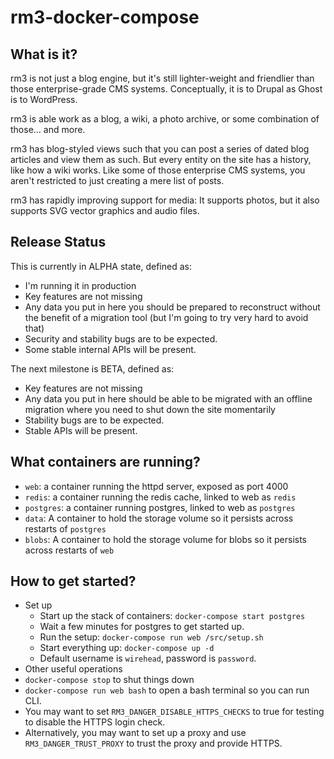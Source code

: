 rm3-docker-compose
===================

What is it?
-----------

rm3 is not just a blog engine, but it's still lighter-weight and friendlier than those enterprise-grade CMS systems.  Conceptually, it is to Drupal as Ghost is to WordPress.

rm3 is able work as a blog, a wiki, a photo archive, or some combination of those... and more.

rm3 has blog-styled views such that you can post a series of dated blog articles and view them as such.  But every entity on the site has a history, like how a wiki works.  Like some of those enterprise CMS systems, you aren't restricted to just creating a mere list of posts.

rm3 has rapidly improving support for media:  It supports photos, but it also supports SVG vector graphics and audio files.  

Release Status
--------------

This is currently in ALPHA state, defined as:
* I'm running it in production
* Key features are not missing
* Any data you put in here you should be prepared to reconstruct without the benefit of a migration tool (but I'm going to try very hard to avoid that)
* Security and stability bugs are to be expected.
* Some stable internal APIs will be present.

The next milestone is BETA, defined as:
* Key features are not missing
* Any data you put in here should be able to be migrated with an offline migration where you need to shut down the site momentarily
* Stability bugs are to be expected.
* Stable APIs will be present.


What containers are running?
----------------------------

 - `web`: a container running the httpd server, exposed as port 4000
 - `redis`: a container running the redis cache, linked to web as `redis`
 - `postgres`: a container running postgres, linked to web as `postgres`
 - `data`: A container to hold the storage volume so it persists across restarts of `postgres`
 - `blobs`: A container to hold the storage volume for blobs so it persists across restarts of `web`

How to get started?
-------------------

- Set up
  - Start up the stack of containers: `docker-compose start postgres`
  - Wait a few minutes for postgres to get started up.
  - Run the setup: `docker-compose run web /src/setup.sh`
  - Start everything up: `docker-compose up -d`
  - Default username is `wirehead`, password is `password`.
- Other useful operations
 - `docker-compose stop` to shut things down
 - `docker-compose run web bash` to open a bash terminal so you can run CLI.
 - You may want to set `RM3_DANGER_DISABLE_HTTPS_CHECKS` to true for testing to disable the HTTPS login check.
 - Alternatively, you may want to set up a proxy and use `RM3_DANGER_TRUST_PROXY` to trust the proxy and provide HTTPS.
 